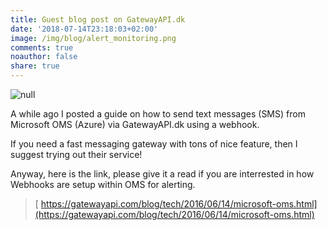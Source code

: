 ```yaml
---
title: Guest blog post on GatewayAPI.dk
date: '2018-07-14T23:18:03+02:00'
image: /img/blog/alert_monitoring.png
comments: true
noauthor: false
share: true
---
```

![null](/img/blog/alert-plus-webhook.png)

A while ago I posted a guide on how to send text messages (SMS) from Microsoft OMS (Azure) via GatewayAPI.dk using a webhook.

If you need a fast messaging gateway with tons of nice feature, then I suggest trying out their service!

Anyway, here is the link, please give it a read if you are interrested in how Webhooks are setup within OMS for alerting.

> [
> https://gatewayapi.com/blog/tech/2016/06/14/microsoft-oms.html](https://gatewayapi.com/blog/tech/2016/06/14/microsoft-oms.html)
